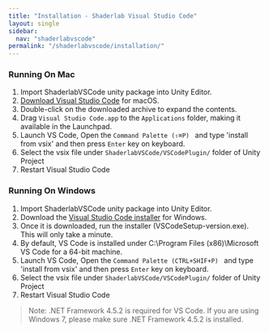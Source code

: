 ```yaml
---
title: "Installation - Shaderlab Visual Studio Code"
layout: single
sidebar:
  nav: "shaderlabvscode"
permalink: "/shaderlabvscode/installation/"
---
```


### Running On Mac

1. Import ShaderlabVSCode unity package into Unity Editor.
2. [Download Visual Studio Code](https://go.microsoft.com/fwlink/?LinkID=534106) for macOS.
2. Double-click on the downloaded archive to expand the contents.
3. Drag `Visual Studio Code.app` to the `Applications` folder, making it available in the Launchpad.
4. Launch VS Code, Open the `Command Palette (⇧⌘P) ` and type 'install from vsix' and then press `Enter` key on keyboard.
5. Select the vsix file under `ShaderlabVSCode/VSCodePlugin/` folder of Unity Project
6. Restart Visual Studio Code


### Running On Windows

1. Import ShaderlabVSCode unity package into Unity Editor.
2. Download the [Visual Studio Code installer](https://go.microsoft.com/fwlink/?LinkID=534107) for Windows. 
3. Once it is downloaded, run the installer (VSCodeSetup-version.exe). This will only take a minute.
4. By default, VS Code is installed under C:\Program Files (x86)\Microsoft VS Code for a 64-bit machine.
5. Launch VS Code, Open the `Command Palette (CTRL+SHIF+P) ` and type 'install from vsix' and then press `Enter` key on keyboard.
5. Select the vsix file under `ShaderlabVSCode/VSCodePlugin/` folder of Unity Project
6. Restart Visual Studio Code

> Note: .NET Framework 4.5.2 is required for VS Code. If you are using Windows 7, please make sure .NET Framework 4.5.2 is installed.